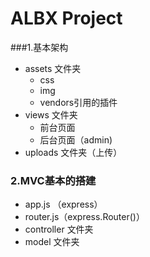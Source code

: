 # ALBX Project

###1.基本架构

- assets 文件夹
  - css
  - img
  - vendors引用的插件
- views 文件夹
  - 前台页面
  - 后台页面（admin)
- uploads 文件夹（上传）

### 2.MVC基本的搭建

- app.js （express）
- router.js（express.Router()）
- controller 文件夹
- model 文件夹

